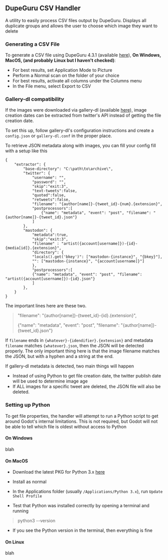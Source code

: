 ## DupeGuru CSV Handler

A utility to easily process CSV files output by DupeGuru. Displays all duplicate groups and allows the user to choose which image they want to delete

### Generating a CSV File
To generate a CSV file using DupeGuru 4.3.1 (available [here](https://github.com/arsenetar/dupeguru)), 
**On Windows, MacOS, (and probably Linux but I haven't checked)**:
- For best results, set Application Mode to Picture
- Perform a Normal scan on the folder of your choice
- For best results, activate all columns under the Columns menu
- In the File menu, select Export to CSV

### Gallery-dl compatibility
If the images were downloaded via gallery-dl (available [here](https://github.com/mikf/gallery-dl)), image creation dates can be extracted from twitter's API instead of getting the file creation date.

To set this up, follow gallery-dl's configuration instructions and create a `config.json` or `gallery-dl.conf` in the proper place.

To retrieve JSON metadata along with images, you can fill your config fill with a setup like this

```angular2html
{
    "extractor": {
        "base-directory": "C:\path\to\archive\",
        "twitter": {
            "username": "",
            "password": "",
            "skip":"exit:3",
            "text-tweets":false,
            "quoted":false,
            "retweets":false,
            "filename": "{author[name]}-{tweet_id}-{num}.{extension}",
            "postprocessors":[
                {"name": "metadata", "event": "post", "filename": "{author[name]}-{tweet_id}.json"}
            ]
        },
        "mastodon": {
            "metadata":true,
            "skip":"exit:3",
            "filename" : "artist({account[username]})-{id}-{media[id]}.{extension}",
            "directory": {
            "locals().get('bkey')": ["mastodon-{instance}", "{bkey}"],
            "": ["mastodon-{instance}", "{account[username]}"]
            },
            "postprocessors":[
            {"name": "metadata", "event": "post", "filename": "artist({account[username]})-{id}.json"}
            ]
        },
    }
}
```
The important lines here are these two.
> "filename": "{author[name]}-{tweet_id}-{id}.{extension}",
> 
> {"name": "metadata", "event": "post", "filename": "{author[name]}-{tweet_id}.json"}

If `filename` ends in `{whatever}-{idendifier}.{extension}` and metadata `filename` matches `{whatever}.json`, then the JSON will be detected properly. The only important thing here is that the image filename matches the JSON, but with a hyphen and a string at the end.

If gallery-dl metadata is detected, two main things will happen

- Instead of using Python to get file creation date, the twitter publish date will be used to determine image age
- If ALL images for a specific tweet are deleted, the JSON file will also be deleted.

### Setting up Python
To get file properties, the handler will attempt to run a Python script to get around Godot's internal limitations. This is not required, but Godot will not be able to tell which file is oldest without access to Python

#### On Windows

blah

#### On MacOS

- Download the latest PKG for Python 3.x [here](https://www.python.org/downloads/macos/)

- Install as normal

- In the Applications folder (usually `/Applications/Python 3.x`), run `Update Shell Profile`

- Test that Python was installed correctly by opening a terminal and running

> python3 --version

- If you see the Python version in the terminal, then everything is fine

#### On Linux

blah